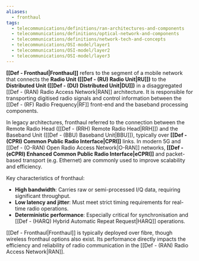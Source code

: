 ```yaml
---
aliases:
  - fronthaul
tags:
  - telecommunications/definitions/ran-architectures-and-components
  - telecommunications/definitions/optical-network-and-components
  - telecommunications/definitions/network-tech-and-concepts
  - telecommunications/OSI-model/layer1
  - telecommunications/OSI-model/layer2
  - telecommunications/OSI-model/layer3
---
```


**[[Def - Fronthaul|Fronthaul]]** refers to the segment of a mobile network that connects the **Radio Unit ([[Def - (RU) Radio Unit|RU]])** to the **Distributed Unit ([[Def - (DU) Distributed Unit|DU]])** in a disaggregated [[Def - (RAN) Radio Access Network|RAN]] architecture. It is responsible for transporting digitised radio signals and control information between the [[Def - (RF) Radio Frequency|RF]] front-end and the baseband processing components.

In legacy architectures, fronthaul referred to the connection between the Remote Radio Head ([[Def - (RRH) Remote Radio Head|RRH]]) and the Baseband Unit ([[Def - (BBU) Baseband Unit|BBU]]), typically over **[[Def - (CPRI) Common Public Radio Interface|CPRI]]** links. In modern 5G and [[Def - (O-RAN) Open Radio Access Network|O-RAN]] networks, **[[Def -  (eCPRI) Enhanced Common Public Radio Interface|eCPRI]]** and packet-based transport (e.g. Ethernet) are commonly used to improve scalability and efficiency.

Key characteristics of fronthaul:
- **High bandwidth**: Carries raw or semi-processed I/Q data, requiring significant throughput.
- **Low latency and jitter**: Must meet strict timing requirements for real-time radio operations.
- **Deterministic performance**: Especially critical for synchronisation and [[Def - (HARQ) Hybrid Automatic Repeat Request|HARQ]] operations.

[[Def - Fronthaul|Fronthaul]] is typically deployed over fibre, though wireless fronthaul options also exist. Its performance directly impacts the efficiency and reliability of radio communication in the [[Def - (RAN) Radio Access Network|RAN]].

